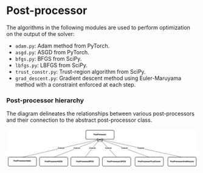 # Post-processor
The algorithms in the following modules are used to perform optimization on the
output of the solver:

- `adam.py`: Adam method from PyTorch.
- `asgd.py`:  ASGD from PyTorch.
- `bfgs.py`: BFGS from SciPy.
- `lbfgs.py`:  LBFGS from SciPy.
- `trust_constr.py`: Trust-region algorithm from SciPy.
- `grad_descent.py`: Gradient descent method using Euler-Maruyama method with a constraint enforced at each step.


### Post-processor hierarchy
The diagram delineates the relationships between various post-processors and
their connection to the abstract post-processor class.

<p align="center">
    <img src="../../diagrams/post_processor_hierarchy.png">
</p>
